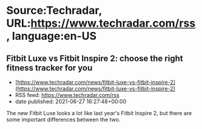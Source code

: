 # Source:Techradar, URL:https://www.techradar.com/rss, language:en-US

## Fitbit Luxe vs Fitbit Inspire 2: choose the right fitness tracker for you
 - [https://www.techradar.com/news/fitbit-luxe-vs-fitbit-inspire-2](https://www.techradar.com/news/fitbit-luxe-vs-fitbit-inspire-2)
 - RSS feed: https://www.techradar.com/rss
 - date published: 2021-06-27 16:27:48+00:00

The new Fitbit Luxe looks a lot like last year's Fitbit Inspire 2, but there are some important differences between the two.

